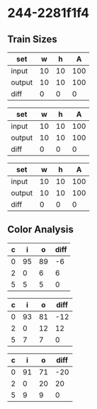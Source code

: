 # 244-2281f1f4
## Train Sizes

|set|w|h|A|
|---|---|---|---|
|input|10|10|100|
|output|10|10|100|
|diff|0|0|0|


|set|w|h|A|
|---|---|---|---|
|input|10|10|100|
|output|10|10|100|
|diff|0|0|0|


|set|w|h|A|
|---|---|---|---|
|input|10|10|100|
|output|10|10|100|
|diff|0|0|0|


## Color Analysis

|c|i|o|diff|
|---|---|---|---|
|0|95|89|-6|
|2|0|6|6|
|5|5|5|0|


|c|i|o|diff|
|---|---|---|---|
|0|93|81|-12|
|2|0|12|12|
|5|7|7|0|


|c|i|o|diff|
|---|---|---|---|
|0|91|71|-20|
|2|0|20|20|
|5|9|9|0|

